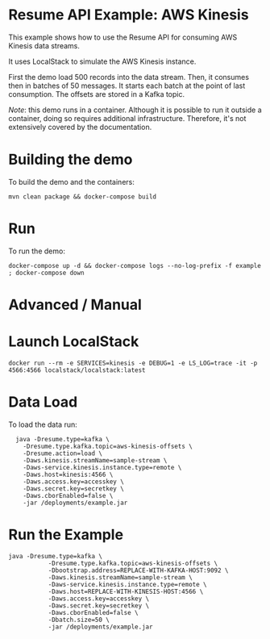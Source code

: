Resume API Example: AWS Kinesis
=========================

This example shows how to use the Resume API for consuming AWS Kinesis data streams. 

It uses LocalStack to simulate the AWS Kinesis instance. 

First the demo load 500 records into the data stream. Then, it consumes then in batches of 50 messages. It starts each batch at the point of last consumption. The offsets are stored in a Kafka topic.

*Note*: this demo runs in a container. Although it is possible to run it outside a container, doing so requires additional infrastructure. Therefore, it's not extensively covered by the documentation.

Building the demo
===

To build the demo and the containers:

```shell
mvn clean package && docker-compose build
```

Run
===

To run the demo:

```shell
docker-compose up -d && docker-compose logs --no-log-prefix -f example ; docker-compose down
```

Advanced / Manual
===

Launch LocalStack
====

```
docker run --rm -e SERVICES=kinesis -e DEBUG=1 -e LS_LOG=trace -it -p 4566:4566 localstack/localstack:latest
```

Data Load
======

To load the data run: 

```shell
  java -Dresume.type=kafka \
    -Dresume.type.kafka.topic=aws-kinesis-offsets \
    -Dresume.action=load \
    -Daws.kinesis.streamName=sample-stream \
    -Daws-service.kinesis.instance.type=remote \
    -Daws.host=kinesis:4566 \
    -Daws.access.key=accesskey \
    -Daws.secret.key=secretkey \
    -Daws.cborEnabled=false \
    -jar /deployments/example.jar
```

Run the Example
======

```shell
java -Dresume.type=kafka \
           -Dresume.type.kafka.topic=aws-kinesis-offsets \
           -Dbootstrap.address=REPLACE-WITH-KAFKA-HOST:9092 \
           -Daws.kinesis.streamName=sample-stream \
           -Daws-service.kinesis.instance.type=remote \
           -Daws.host=REPLACE-WITH-KINESIS-HOST:4566 \
           -Daws.access.key=accesskey \
           -Daws.secret.key=secretkey \
           -Daws.cborEnabled=false \
           -Dbatch.size=50 \
           -jar /deployments/example.jar
```

